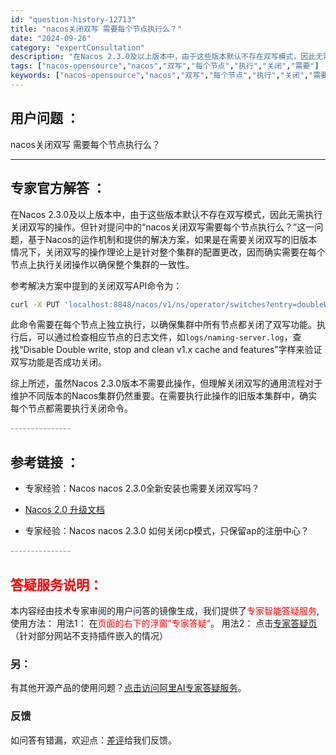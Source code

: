 ```yaml
---
id: "question-history-12713"
title: "nacos关闭双写 需要每个节点执行么？"
date: "2024-09-26"
category: "expertConsultation"
description: "在Nacos 2.3.0及以上版本中，由于这些版本默认不存在双写模式，因此无需执行关闭双写的操作。但针对提问中的“nacos关闭双写需要每个节点执行么？”这一问题，基于Nacos的运作机制和提供的解决方案，如果是在需要关闭双写的旧版本情况下，关闭双写的操作理论上是针对整个集群的配置更改，因而确实需要"
tags: ["nacos-opensource","nacos","双写","每个节点","执行","关闭","需要"]
keywords: ["nacos-opensource","nacos","双写","每个节点","执行","关闭","需要"]
---
```


## 用户问题 ： 
 nacos关闭双写 需要每个节点执行么？  

---------------
## 专家官方解答 ：

在Nacos 2.3.0及以上版本中，由于这些版本默认不存在双写模式，因此无需执行关闭双写的操作。但针对提问中的“nacos关闭双写需要每个节点执行么？”这一问题，基于Nacos的运作机制和提供的解决方案，如果是在需要关闭双写的旧版本情况下，关闭双写的操作理论上是针对整个集群的配置更改，因而确实需要在每个节点上执行关闭操作以确保整个集群的一致性。

参考解决方案中提到的关闭双写API命令为：
```bash
curl -X PUT 'localhost:8848/nacos/v1/ns/operator/switches?entry=doubleWriteEnabled&value=false'
```
此命令需要在每个节点上独立执行，以确保集群中所有节点都关闭了双写功能。执行后，可以通过检查相应节点的日志文件，如`logs/naming-server.log`，查找“Disable Double write, stop and clean v1.x cache and features”字样来验证双写功能是否成功关闭。

综上所述，虽然Nacos 2.3.0版本不需要此操作，但理解关闭双写的通用流程对于维护不同版本的Nacos集群仍然重要。在需要执行此操作的旧版本集群中，确实每个节点都需要执行关闭命令。


<font color="#949494">---------------</font> 


## 参考链接 ：

* 专家经验：Nacos nacos 2.3.0全新安装也需要关闭双写吗？ 
 
 * [Nacos 2.0 升级文档](https://nacos.io/docs/latest/upgrading/200-upgrading)
 
 * 专家经验：Nacos nacos 2.3.0 如何关闭cp模式，只保留ap的注册中心？ 


 <font color="#949494">---------------</font> 
 


## <font color="#FF0000">答疑服务说明：</font> 

本内容经由技术专家审阅的用户问答的镜像生成，我们提供了<font color="#FF0000">专家智能答疑服务</font>,使用方法：
用法1： 在<font color="#FF0000">页面的右下的浮窗”专家答疑“</font>。
用法2： 点击[专家答疑页](https://answer.opensource.alibaba.com/docs/intro)（针对部分网站不支持插件嵌入的情况）
### 另：


有其他开源产品的使用问题？[点击访问阿里AI专家答疑服务](https://answer.opensource.alibaba.com/docs/intro)。
### 反馈
如问答有错漏，欢迎点：[差评](https://ai.nacos.io/user/feedbackByEnhancerGradePOJOID?enhancerGradePOJOId=13864)给我们反馈。
